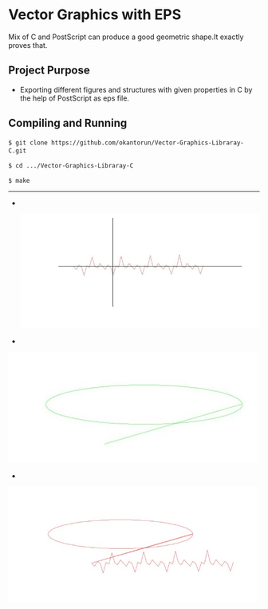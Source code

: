 # Vector Graphics with EPS
Mix of C and PostScript can produce a good geometric shape.It exactly proves that.

## Project Purpose
- Exporting different figures and structures with given properties in C by the help of PostScript as eps file.

## Compiling and Running
```
$ git clone https://github.com/okantorun/Vector-Graphics-Libraray-C.git
```
```
$ cd .../Vector-Graphics-Libraray-C
```
```
$ make
```
---

- <br /><p align="left">
  <img src="https://github.com/okantorun/Vector-Graphics-Libraray-C/blob/main/JPGs/draw_f(x).jpg" width="500px">
  </p>
  
 - <p align="left">
  <img src="https://github.com/okantorun/Vector-Graphics-Libraray-C/blob/main/JPGs/draw_ellipse.jpg" width="500px">
  </p>
  
  - <p align="left">
  <img src="https://github.com/okantorun/Vector-Graphics-Libraray-C/blob/main/JPGs/append%20.jpg" width="500px">
  </p>
